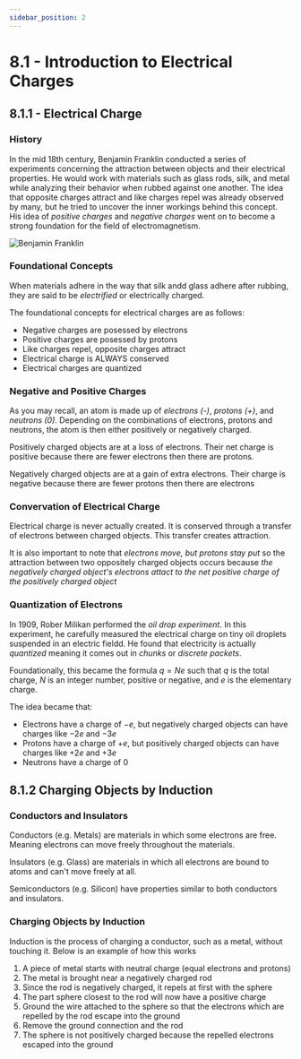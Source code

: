 ```yaml
---
sidebar_position: 2
---
```


# 8.1 - Introduction to Electrical Charges

## 8.1.1 - Electrical Charge

### History

In the mid 18th century, Benjamin Franklin conducted a series of experiments concerning the attraction between objects and their electrical properties. He would work with materials such as glass rods, silk, and metal while analyzing their behavior when rubbed against one another. The idea that opposite charges attract and like charges repel was already observed by many, but he tried to uncover the inner workings behind this concept. His idea of *positive charges* and *negative charges* went on to become a strong foundation for the field of electromagnetism.

![Benjamin Franklin](../Unit-8/benfranklin.jpg)

### Foundational Concepts

When materials adhere in the way that silk andd glass adhere after rubbing, they are said to be *electrified* or electrically charged.

The foundational concepts for electrical charges are as follows:

- Negative charges are posessed by electrons
- Positive charges are posessed by protons
- Like charges repel, opposite charges attract
- Electrical charge is ALWAYS conserved
- Electrical charges are quantized

### Negative and Positive Charges

As you may recall, an atom is made up of *electrons (-)*, *protons (+)*, and *neutrons (0)*. Depending on the combinations of electrons, protons and neutrons, the atom is then either positively or negatively charged.

Positively charged objects are at a loss of electrons. Their net charge is positive because there are fewer electrons then there are protons.

Negatively charged objects are at a gain of extra electrons. Their charge is negative because there are fewer protons then there are electrons

### Convervation of Electrical Charge

Electrical charge is never actually created. It is conserved through a transfer of electrons between charged objects. This transfer creates attraction.

It is also important to note that *electrons move, but protons stay put* so the attraction between two oppositely charged objects occurs because *the negatively charged object's electrons attact to the net positive charge of the positively charged object*

### Quantization of Electrons

In 1909, Rober Milikan performed the *oil drop experiment*. In this experiment, he carefully measured the electrical charge on tiny oil droplets suspended in an electric fieldd. He found that electricity is actually *quantized* meaning it comes out in *chunks* or *discrete packets*.

Foundationally, this became the formula $q = Ne$ such that $q$ is the total charge, $N$ is an integer number, positive or negative, and $e$ is the elementary charge.

The idea became that:

- Electrons have a charge of $-e$, but negatively charged objects can have charges like $-2e$ and $-3e$
- Protons have a charge of $+e$, but positively charged objects can have charges like $+2e$ and $+3e$
- Neutrons have a charge of $0$

## 8.1.2 Charging Objects by Induction

### Conductors and Insulators

Conductors (e.g. Metals) are materials in which some electrons are free. Meaning electrons can move freely throughout the materials.

Insulators (e.g. Glass) are materials in which all electrons are bound to atoms and can't move freely at all.

Semiconductors (e.g. Silicon) have properties similar to both conductors and insulators.

### Charging Objects by Induction

Induction is the process of charging a conductor, such as a metal, without touching it. Below is an example of how this works

1. A piece of metal starts with neutral charge (equal electrons and protons)
2. The metal is brought near a negatively charged rod
3. Since the rod is negatively charged, it repels at first with the sphere
4. The part sphere closest to the rod will now have a positive charge
5. Ground the wire attached to the sphere so that the electrons which are repelled by the rod escape into the ground
6. Remove the ground connection and the rod
7. The sphere is not positively charged because the repelled electrons escaped into the ground

